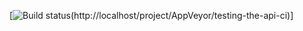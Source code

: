 [![Build status](http://localhost/api/projects/status/1i033gnvce8smjsx?svg=true)(http://localhost/project/AppVeyor/testing-the-api-ci)]
